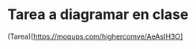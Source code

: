 Tarea a diagramar en clase
==========================

(Tarea)[https://moqups.com/highercomve/AeAsIH3O]
